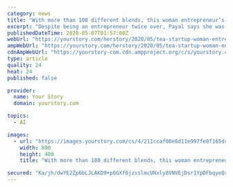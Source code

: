 ```yaml
---
category: news
title: "With more than 100 different blends, this woman entrepreneur’s tea startup is clocking Rs 2 crore annually"
excerpt: "Despite being an entrepreneur twice over, Payal says she was not taken seriously while starting Tranquilitea. “People told me it is the age of AI and technology and an ordinary commodity like tea has no place in the startup ecosystem,” she adds. However, six months into starting up, the venture was recognised by Walmart and included in ..."
publishedDateTime: 2020-05-07T01:57:00Z
webUrl: "https://yourstory.com/herstory/2020/05/tea-startup-woman-entrepreneur-health"
ampWebUrl: "https://yourstory.com/herstory/2020/05/tea-startup-woman-entrepreneur-health/amp"
cdnAmpWebUrl: "https://yourstory-com.cdn.ampproject.org/c/s/yourstory.com/herstory/2020/05/tea-startup-woman-entrepreneur-health/amp"
type: article
quality: 24
heat: 24
published: false

provider:
  name: Your Story
  domain: yourstory.com

topics:
  - AI

images:
  - url: "https://images.yourstory.com/cs/4/211ccaf00e6d11e997fe8f165dce9bb1/Imagee3g3-1588764110491.jpg?fm=png&auto=format"
    width: 800
    height: 400
    title: "With more than 100 different blends, this woman entrepreneur’s tea startup is clocking Rs 2 crore annually"

secured: "Ka/jh/dwYE2Zp6bLJLAKD9+p6GXf0jzsslmcUNxly8VNVEjDsr1YpDFbqyeQruHkBe3ytgT5Xku8QOrfo4wiDEuwM/jqmRtDEjcO3A3IiLrzQms55yhOEjNEejRzaovrZcm+dm8iE9KBwrETZwu8CnW0eUi/YSTA/JsGl7L45rnIbmdDYiaP+PkXx/83Dk+Bjan79qdF1jIsGhHvOoMsVvP8GALf7Z7wvFPXJ50jhISe2lrtyw10uDhE91ZPTMGI10F3SWpj3tNGytlrzZMU4h4now8CaCxZPFR+cH5YQ9jP9QLhGcDutTbKtIZHOyk+;2/fAnRZuyI1KMVb1NbshNw=="
---
```



